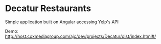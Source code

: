 # Decatur Restaurants

Simple application built on Angular accessing Yelp's API

Demo: http://host.coxmediagroup.com/ajc/dev/projects/Decatur/dist/index.html#/
